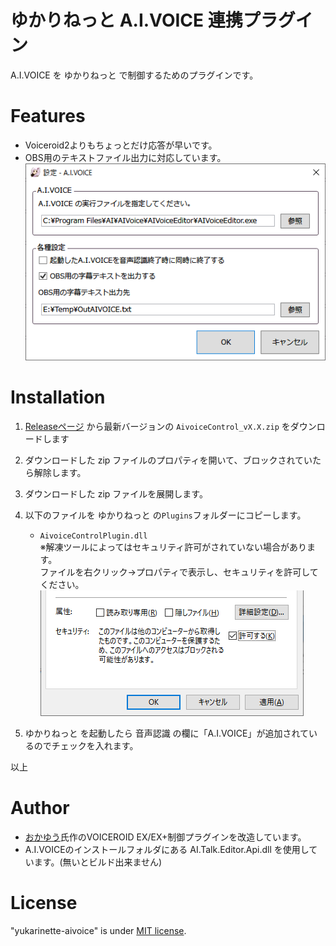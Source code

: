 # ゆかりねっと A.I.VOICE 連携プラグイン
A.I.VOICE を ゆかりねっと で制御するためのプラグインです。

# Features
* Voiceroid2よりもちょっとだけ応答が早いです。
* OBS用のテキストファイル出力に対応しています。  
![yukarisettei.png.](/image/yukarisettei.png "settei")  


# Installation
1. [Releaseページ](https://github.com/tyapa0/yukarinette-aivoice/releases/) から最新バージョンの `AivoiceControl_vX.X.zip` をダウンロードします
2. ダウンロードした zip ファイルのプロパティを開いて、ブロックされていたら解除します。
3. ダウンロードした zip ファイルを展開します。
4. 以下のファイルを ゆかりねっと の`Plugins`フォルダーにコピーします。
   - `AivoiceControlPlugin.dll`  
   ※解凍ツールによってはセキュリティ許可がされていない場合があります。  
   ファイルを右クリック→プロパティで表示し、セキュリティを許可してください。  
   ![kyoka.png.](/image/kyoka.png "kyoka")

5. ゆかりねっと を起動したら 音声認識 の欄に「A.I.VOICE」が追加されているのでチェックを入れます。

以上

# Author
* [おかゆう](http://www.okayulu.moe/)氏作のVOICEROID EX/EX+制御プラグインを改造しています。
* A.I.VOICEのインストールフォルダにある AI.Talk.Editor.Api.dll を使用しています。(無いとビルド出来ません)

# License
"yukarinette-aivoice" is under [MIT license](https://en.wikipedia.org/wiki/MIT_License).
